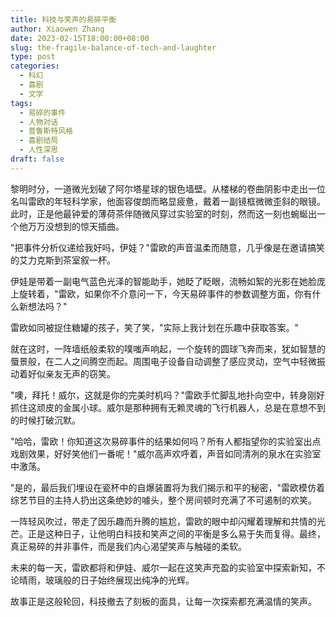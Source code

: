 ```yaml
---
title: 科技与笑声的易碎平衡
author: Xiaowen Zhang
date: 2023-02-15T18:00:00+08:00
slug: the-fragile-balance-of-tech-and-laughter
type: post
categories:
  - 科幻
  - 喜剧
  - 文学
tags:
  - 易碎的事件
  - 人物对话
  - 普鲁斯特风格
  - 喜剧结局
  - 人性深思
draft: false
---
```


黎明时分，一道微光划破了阿尔塔星球的银色墙壁。从楼梯的卷曲阴影中走出一位名叫雷欧的年轻科学家，他面容俊朗而略显疲惫，戴着一副镜框微微歪斜的眼镜。此时，正是他最钟爱的薄荷茶伴随微风穿过实验室的时刻，然而这一刻也蜿蜒出一个他万万没想到的惊天插曲。

"把事件分析仪递给我好吗，伊娃？"雷欧的声音温柔而随意，几乎像是在邀请搞笑的艾力克斯到茶室叙一杯。

伊娃是带着一副电气蓝色光泽的智能助手，她眨了眨眼，流畅如絮的光影在她脸庞上旋转着，"雷欧，如果你不介意问一下，今天易碎事件的参数调整方面，你有什么新想法吗？"

雷欧如同被捉住糖罐的孩子，笑了笑，"实际上我计划在乐趣中获取答案。"

就在这时，一阵墙纸般柔软的噗嗤声响起，一个旋转的圆球飞奔而来，犹如智慧的蜃景般，在二人之间腾空而起。周围电子设备自动调整了感应灵动，空气中轻微振动着好似亲友无声的窃笑。

"噢，拜托！威尔，这就是你的完美时机吗？"雷欧手忙脚乱地扑向空中，转身刚好抓住这顽皮的金属小球。威尔是那种拥有无赖灵魂的飞行机器人，总是在意想不到的时候打破沉默。

"哈哈，雷欧！你知道这次易碎事件的结果如何吗？所有人都指望你的实验室出点戏剧效果，好好笑他们一番呢！"威尔高声欢呼着，声音如同清冽的泉水在实验室中激荡。

"是的，最后我们埋设在瓷杯中的自爆装置将为我们揭示和平的秘密，"雷欧模仿着综艺节目的主持人扔出这条绝妙的噱头，整个房间顿时充满了不可遏制的欢笑。

一阵轻风吹过，带走了因乐趣而升腾的尴尬，雷欧的眼中却闪耀着理解和共情的光芒。正是这种日子，让他明白科技和笑声之间的平衡是多么易于失而复得。最终，真正易碎的并非事件，而是我们内心渴望笑声与触碰的柔软。

未来的每一天，雷欧都将和伊娃、威尔一起在这笑声充盈的实验室中探索新知，不论晴雨，玻璃般的日子始终展现出纯净的光辉。

故事正是这般轮回，科技撤去了刻板的面具，让每一次探索都充满温情的笑声。